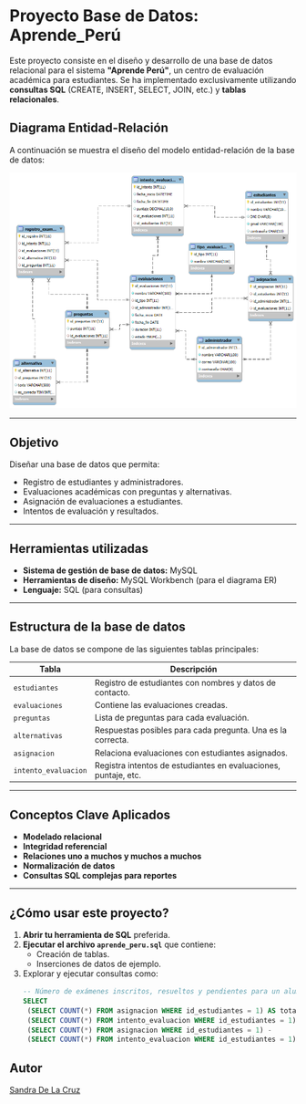 # Proyecto Base de Datos: Aprende_Perú

Este proyecto consiste en el diseño y desarrollo de una base de datos relacional para el sistema **"Aprende Perú"**, un centro de evaluación académica para estudiantes. Se ha implementado exclusivamente utilizando **consultas SQL** (CREATE, INSERT, SELECT, JOIN, etc.) y **tablas relacionales**.

##  Diagrama Entidad-Relación

A continuación se muestra el diseño del modelo entidad-relación de la base de datos:

![Diagrama ER](diagrama_bd.png)


---

## Objetivo

Diseñar una base de datos que permita:
- Registro de estudiantes y administradores.
- Evaluaciones académicas con preguntas y alternativas.
- Asignación de evaluaciones a estudiantes.
- Intentos de evaluación y resultados.

---

## Herramientas utilizadas

- **Sistema de gestión de base de datos:** MySQL
- **Herramientas de diseño:** MySQL Workbench (para el diagrama ER)
- **Lenguaje:** SQL (para consultas)

---

## Estructura de la base de datos

La base de datos se compone de las siguientes tablas principales:

| Tabla              | Descripción |
|--------------------|-------------|
| `estudiantes`      | Registro de estudiantes con nombres y datos de contacto. |
| `evaluaciones`     | Contiene las evaluaciones creadas. |
| `preguntas`        | Lista de preguntas para cada evaluación. |
| `alternativas`     | Respuestas posibles para cada pregunta. Una es la correcta. |
| `asignacion`  | Relaciona evaluaciones con estudiantes asignados. |
| `intento_evaluacion`     | Registra intentos de estudiantes en evaluaciones, puntaje, etc. |

---

## Conceptos Clave Aplicados

- **Modelado relacional**
- **Integridad referencial**
- **Relaciones uno a muchos y muchos a muchos**
- **Normalización de datos**
- **Consultas SQL complejas para reportes**


---

##  ¿Cómo usar este proyecto?

1. **Abrir tu herramienta de SQL** preferida.
2. **Ejecutar el archivo `aprende_peru.sql`** que contiene:
   - Creación de tablas.
   - Inserciones de datos de ejemplo.
3. Explorar y ejecutar consultas como:
   ```sql
   -- Número de exámenes inscritos, resueltos y pendientes para un alumno 
   SELECT 
    (SELECT COUNT(*) FROM asignacion WHERE id_estudiantes = 1) AS total_inscritos,
    (SELECT COUNT(*) FROM intento_evaluacion WHERE id_estudiantes = 1) AS resueltos,
    (SELECT COUNT(*) FROM asignacion WHERE id_estudiantes = 1) - 
    (SELECT COUNT(*) FROM intento_evaluacion WHERE id_estudiantes = 1) AS pendientes;


## Autor

[Sandra De La Cruz](https://github.com/Sandra120704/DB.sql.git)
